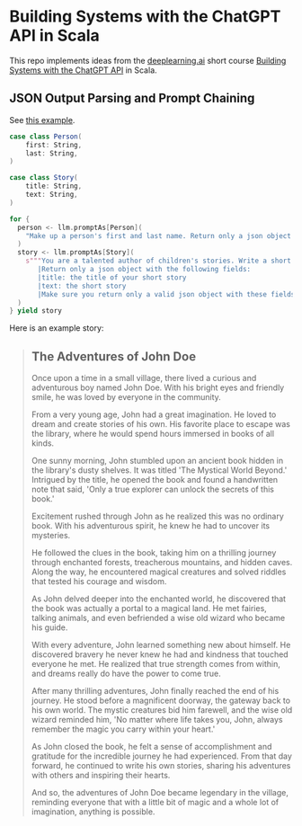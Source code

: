 # Building Systems with the ChatGPT API in Scala

This repo implements ideas from the [deeplearning.ai](https://www.deeplearning.ai) short course [Building Systems with the ChatGPT API](https://www.deeplearning.ai/short-courses/building-systems-with-chatgpt/) in Scala.

## JSON Output Parsing and Prompt Chaining

See [this example](src/main/scala/chain/Main.scala).

```scala
case class Person(
    first: String,
    last: String,
)

case class Story(
    title: String,
    text: String,
)

for {
  person <- llm.promptAs[Person](
    "Make up a person's first and last name. Return only a json object with first and last fields."
  )
  story <- llm.promptAs[Story](
    s"""You are a talented author of children's stories. Write a short story about ${person.first} ${person.last}.
       |Return only a json object with the following fields:
       |title: the title of your short story
       |text: the short story
       |Make sure you return only a valid json object with these fields.""".stripMargin
  )
} yield story
```

Here is an example story:

> The Adventures of John Doe
> --------
> Once upon a time in a small village, there lived a curious and adventurous boy named John Doe. With his bright eyes and friendly smile, he was loved by everyone in the community.
> 
> From a very young age, John had a great imagination. He loved to dream and create stories of his own. His favorite place to escape was the library, where he would spend hours immersed in books of all kinds.
> 
> One sunny morning, John stumbled upon an ancient book hidden in the library's dusty shelves. It was titled 'The Mystical World Beyond.' Intrigued by the title, he opened the book and found a handwritten note that said, 'Only a true explorer can unlock the secrets of this book.'
> 
> Excitement rushed through John as he realized this was no ordinary book. With his adventurous spirit, he knew he had to uncover its mysteries.
> 
> He followed the clues in the book, taking him on a thrilling journey through enchanted forests, treacherous mountains, and hidden caves. Along the way, he encountered magical creatures and solved riddles that tested his courage and wisdom.
> 
> As John delved deeper into the enchanted world, he discovered that the book was actually a portal to a magical land. He met fairies, talking animals, and even befriended a wise old wizard who became his guide.
> 
> With every adventure, John learned something new about himself. He discovered bravery he never knew he had and kindness that touched everyone he met. He realized that true strength comes from within, and dreams really do have the power to come true.
> 
> After many thrilling adventures, John finally reached the end of his journey. He stood before a magnificent doorway, the gateway back to his own world. The mystic creatures bid him farewell, and the wise old wizard reminded him, 'No matter where life takes you, John, always remember the magic you carry within your heart.'
> 
> As John closed the book, he felt a sense of accomplishment and gratitude for the incredible journey he had experienced. From that day forward, he continued to write his own stories, sharing his adventures with others and inspiring their hearts.
> 
> And so, the adventures of John Doe became legendary in the village, reminding everyone that with a little bit of magic and a whole lot of imagination, anything is possible.
